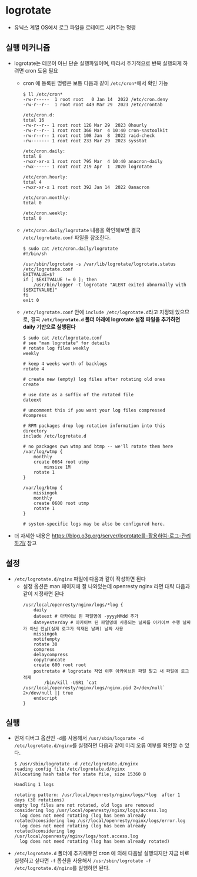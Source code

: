 # logrotate

- 유닉스 계열 OS에서 로그 파일을 로테이트 시켜주는 명령

## 실행 메커니즘

- logrotate는 데몬이 아닌 단순 실행파일이며, 따라서 주기적으로 반복 실행되게 하려면 cron 도움 필요
  - cron 에 등록된 명령은 보통 다음과 같이 `/etc/cron*`에서 확인 가능
    ```
    $ ll /etc/cron*
    -rw-r-----  1 root root   0 Jan 14  2022 /etc/cron.deny
    -rw-r--r--  1 root root 449 Mar 29  2023 /etc/crontab
    
    /etc/cron.d:
    total 16
    -rw-r--r-- 1 root root 126 Mar 29  2023 0hourly
    -rw-r--r-- 1 root root 366 Mar  4 10:40 cron-sastoolkit
    -rw-r--r-- 1 root root 108 Jan  8  2022 raid-check
    -rw------- 1 root root 233 Mar 29  2023 sysstat
    
    /etc/cron.daily:
    total 8
    -rwxr-xr-x 1 root root 795 Mar  4 10:40 anacron-daily
    -rwx------ 1 root root 219 Apr  1  2020 logrotate
    
    /etc/cron.hourly:
    total 4
    -rwxr-xr-x 1 root root 392 Jan 14  2022 0anacron
    
    /etc/cron.monthly:
    total 0
    
    /etc/cron.weekly:
    total 0
    ```
  - `/etc/cron.daily/logrotate` 내용을 확인해보면 결국 `/etc/logrotate.conf` 파일을 참조한다.
    ```
    $ sudo cat /etc/cron.daily/logrotate
    #!/bin/sh
    
    /usr/sbin/logrotate -s /var/lib/logrotate/logrotate.status /etc/logrotate.conf
    EXITVALUE=$?
    if [ $EXITVALUE != 0 ]; then
        /usr/bin/logger -t logrotate "ALERT exited abnormally with [$EXITVALUE]"
    fi
    exit 0
    ```
  - `/etc/logrotate.conf` 안에 `include /etc/logrotate.d`라고 지정돼 있으므로, 결국 **`/etc/logrotate.d` 폴더 아래에 logrotate 설정 파일을 추가하면 daily 기반으로 실행된다**
    ```
    $ sudo cat /etc/logrotate.conf
    # see "man logrotate" for details
    # rotate log files weekly
    weekly
    
    # keep 4 weeks worth of backlogs
    rotate 4
    
    # create new (empty) log files after rotating old ones
    create
    
    # use date as a suffix of the rotated file
    dateext
    
    # uncomment this if you want your log files compressed
    #compress
    
    # RPM packages drop log rotation information into this directory
    include /etc/logrotate.d
    
    # no packages own wtmp and btmp -- we'll rotate them here
    /var/log/wtmp {
        monthly
        create 0664 root utmp
            minsize 1M
        rotate 1
    }
    
    /var/log/btmp {
        missingok
        monthly
        create 0600 root utmp
        rotate 1
    }
    
    # system-specific logs may be also be configured here.
    ```

- 더 자세한 내용은 https://blog.o3g.org/server/logrotate를-활용하여-로그-관리하기/ 참고    

## 설정
- `/etc/logrotate.d/nginx` 파일에 다음과 같이 작성하면 된다
  - 설정 옵션은 man 페이지에 잘 나와있는데 openresty nginx 라면 대략 다음과 같이 지정하면 된다
    ```
    /usr/local/openresty/nginx/logs/*log {
        daily
        dateext # 아카이브 된 파일명에 -yyyyMMdd 추가
        dateyesterday # 아카이브 된 파일명에 사용되는 날짜를 아카이브 수행 날짜가 아닌 전날(실제 로그가 적재된 날짜) 날짜 사용
        missingok
        notifempty
        rotate 30
        compress
        delaycompress
        copytruncate
        create 600 root root
        postrotate # logrotate 작업 이후 아카이브된 파일 말고 새 파일에 로그 적재
            /bin/kill -USR1 `cat /usr/local/openresty/nginx/logs/nginx.pid 2>/dev/null` 2>/dev/null || true
        endscript
    }
    ```

## 실행

- 먼저 디버그 옵션인 `-d`를 사용해서 `/usr/sbin/logorate -d /etc/logrotate.d/nginx`를 실행하면 다음과 같이 미리 오류 여부를 확인할 수 있다.
  ```
  $ /usr/sbin/logrotate -d /etc/logrotate.d/nginx
  reading config file /etc/logrotate.d/nginx
  Allocating hash table for state file, size 15360 B
  
  Handling 1 logs
  
  rotating pattern: /usr/local/openresty/nginx/logs/*log  after 1 days (30 rotations)
  empty log files are not rotated, old logs are removed
  considering log /usr/local/openresty/nginx/logs/access.log
    log does not need rotating (log has been already rotated)considering log /usr/local/openresty/nginx/logs/error.log
    log does not need rotating (log has been already rotated)considering log /usr/local/openresty/nginx/logs/host.access.log
    log does not need rotating (log has been already rotated)
  ```
- `/etc/logrotate.d` 폴더에 추가해두면 cron 에 의해 다음날 실행되지만 지금 바로 실행하고 싶다면 `-f` 옵션을 사용해서 `/usr/sbin/logrotate -f /etc/logrotate.d/nginx`를 실행하면 된다.

